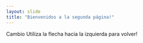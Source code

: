 ```yaml
---
layout: slide
title: "Bienvenidos a la segunda página!"
---
```

Cambio
Utiliza la flecha hacia la izquierda para volver!